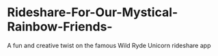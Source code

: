 # Rideshare-For-Our-Mystical-Rainbow-Friends-
A fun and creative twist on the famous Wild Ryde Unicorn rideshare app
